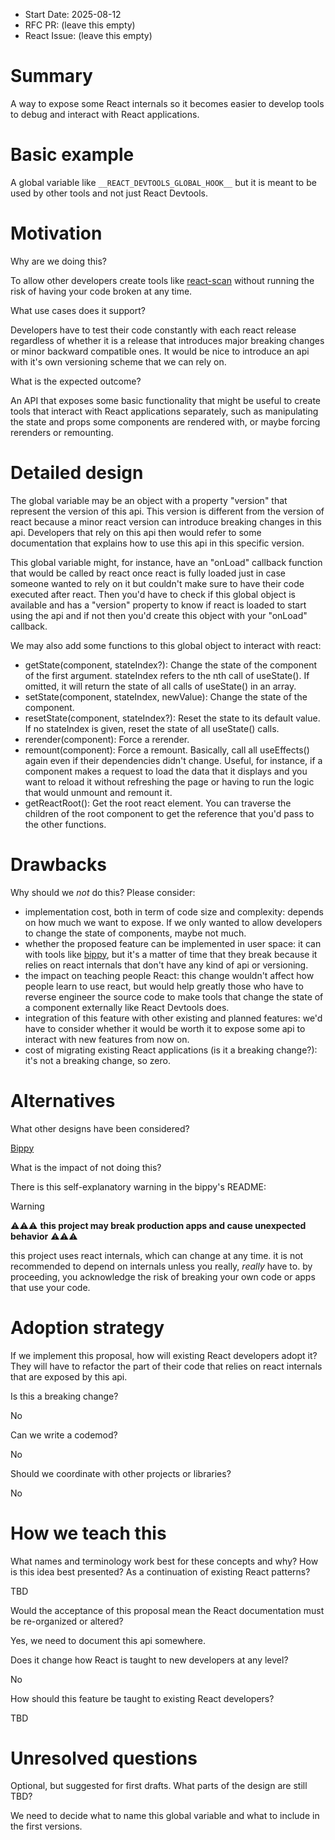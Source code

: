 - Start Date: 2025-08-12
- RFC PR: (leave this empty)
- React Issue: (leave this empty)

# Summary

A way to expose some React internals so it becomes easier to develop tools to debug and interact with React applications.

# Basic example

A global variable like `__REACT_DEVTOOLS_GLOBAL_HOOK__` but it is meant to be used by other tools and not just React Devtools.

# Motivation

Why are we doing this?

To allow other developers create tools like [react-scan](https://www.reddit.com/r/reactjs/comments/1h70kfg/reverse_engineering_react_internals/) without running the risk of having your code broken at any time.

What use cases does it support?

Developers have to test their code constantly with each react release regardless of whether it is a release that introduces major breaking changes or minor backward compatible ones. It would be nice to introduce an api with it's own versioning scheme that we can rely on.

What is the expected outcome?

An API that exposes some basic functionality that might be useful to create tools that interact with React applications separately, such as manipulating the state and props some components are rendered with, or maybe forcing rerenders or remounting.

# Detailed design

The global variable may be an object with a property "version" that represent the version of this api. This version is different from the version of react because a minor react version can introduce breaking changes in this api. Developers that rely on this api then would refer to some documentation that explains how to use this api in this specific version.

This global variable might, for instance, have an "onLoad" callback function that would be called by react once react is fully loaded just in case someone wanted to rely on it but couldn't make sure to have their code executed after react. Then you'd have to check if this global object is available and has a "version" property to know if react is loaded to start using the api and if not then you'd create this object with your "onLoad" callback.

We may also add some functions to this global object to interact with react:
- getState(component, stateIndex?): Change the state of the component of the first argument. stateIndex refers to the nth call of useState(). If omitted, it will return the state of all calls of useState() in an array.
- setState(component, stateIndex, newValue): Change the state of the component.
- resetState(component, stateIndex?): Reset the state to its default value. If no stateIndex is given, reset the state of all useState() calls.
- rerender(component): Force a rerender.
- remount(component): Force a remount. Basically, call all useEffects() again even if their dependencies didn't change. Useful, for instance, if a component makes a request to load the data that it displays and you want to reload it without refreshing the page or having to run the logic that would unmount and remount it.
- getReactRoot(): Get the root react element. You can traverse the children of the root component to get the reference that you'd pass to the other functions.

# Drawbacks

Why should we *not* do this? Please consider:

- implementation cost, both in term of code size and complexity: depends on how much we want to expose. If we only wanted to allow developers to change the state of components, maybe not much.
- whether the proposed feature can be implemented in user space: it can with tools like [bippy](https://github.com/aidenybai/bippy), but it's a matter of time that they break because it relies on react internals that don't have any kind of api or versioning.
- the impact on teaching people React: this change wouldn't affect how people learn to use react, but would help greatly those who have to reverse engineer the source code to make tools that change the state of a component externally like React Devtools does.
- integration of this feature with other existing and planned features: we'd have to consider whether it would be worth it to expose some api to interact with new features from now on.
- cost of migrating existing React applications (is it a breaking change?): it's not a breaking change, so zero.

# Alternatives

What other designs have been considered?

[Bippy](https://github.com/aidenybai/bippy)

What is the impact of not doing this?

There is this self-explanatory warning in the bippy's README:

> [!WARNING]
> ⚠️⚠️⚠️ **this project may break production apps and cause unexpected behavior** ⚠️⚠️⚠️
>
> this project uses react internals, which can change at any time. it is not recommended to depend on internals unless you really, _really_ have to. by proceeding, you acknowledge the risk of breaking your own code or apps that use your code.

# Adoption strategy

If we implement this proposal, how will existing React developers adopt it? They will have to refactor the part of their code that relies on react internals that are exposed by this api.

Is this a breaking change?

No

Can we write a codemod?

No

Should we coordinate with other projects or libraries?

No

# How we teach this

What names and terminology work best for these concepts and why? How is this idea best presented? As a continuation of existing React patterns?

TBD

Would the acceptance of this proposal mean the React documentation must be re-organized or altered?

Yes, we need to document this api somewhere.

Does it change how React is taught to new developers at any level?

No

How should this feature be taught to existing React developers?

TBD

# Unresolved questions

Optional, but suggested for first drafts. What parts of the design are still TBD?

We need to decide what to name this global variable and what to include in the first versions.
